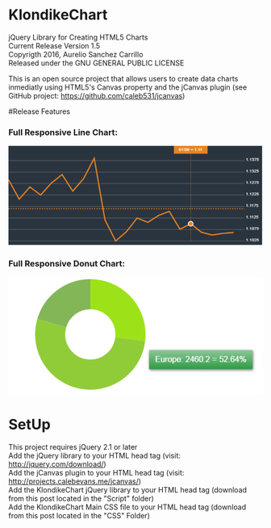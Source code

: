 # KlondikeChart
jQuery Library for Creating HTML5 Charts
<br>
Current Release Version 1.5
<br>
Copyrigth 2016, Aurelio Sanchez Carrillo
<br>
Released under the GNU GENERAL PUBLIC LICENSE

This is an open source project that allows users to create data charts inmediatly using HTML5's Canvas property and the jCanvas plugin (see GitHub project: https://github.com/caleb531/jcanvas)

#Release Features
<h3>Full Responsive Line Chart:</h3>
<img src="https://raw.githubusercontent.com/aureliosanchez/KlondikeChart/master/SampleImages/KlonidkeChartProjectImage1.png">
<h3>Full Responsive Donut Chart:</h3>
<img src="https://raw.githubusercontent.com/aureliosanchez/KlondikeChart/master/SampleImages/KlonidkeChartProjectImage2.png">

# SetUp
This project requires jQuery 2.1 or later 
<br>
Add the jQuery library to your HTML head tag (visit: http://jquery.com/download/)
<br>
Add the jCanvas plugin to your HTML head tag (visit: http://projects.calebevans.me/jcanvas/)
<br>
Add the KlondikeChart jQuery library to your HTML head tag (download from this post located in the "Script" folder)
<br>
Add the KlondikeChart Main CSS file to your HTML head tag (download from this post located in the "CSS" Folder)
<br><br>




